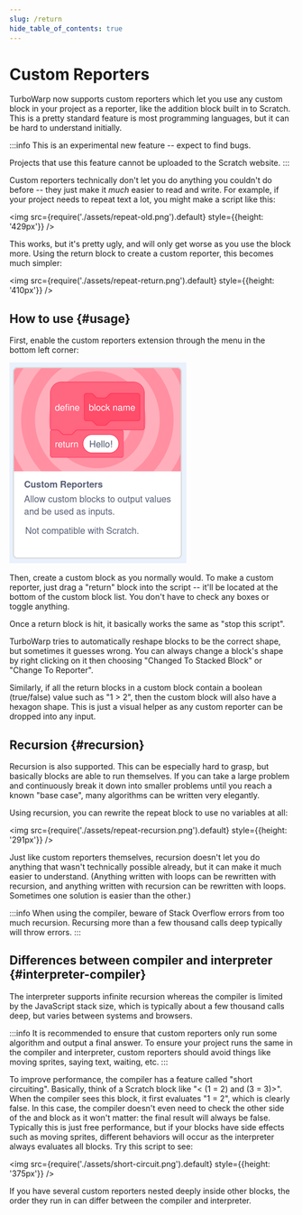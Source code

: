 ```yaml
---
slug: /return
hide_table_of_contents: true
---
```


# Custom Reporters

TurboWarp now supports custom reporters which let you use any custom block in your project as a reporter, like the addition block built in to Scratch. This is a pretty standard feature is most programming languages, but it can be hard to understand initially.

:::info
This is an experimental new feature -- expect to find bugs.

Projects that use this feature cannot be uploaded to the Scratch website.
:::

Custom reporters technically don't let you do anything you couldn't do before -- they just make it *much* easier to read and write. For example, if your project needs to repeat text a lot, you might make a script like this:

<!-- sorry for the bitmaps, scratchblocks was broken when I made these https://github.com/scratchblocks/scratchblocks/issues/486 -->

<img src={require('./assets/repeat-old.png').default} style={{height: '429px'}} />

This works, but it's pretty ugly, and will only get worse as you use the block more. Using the return block to create a custom reporter, this becomes much simpler:

<img src={require('./assets/repeat-return.png').default} style={{height: '410px'}} />

## How to use {#usage}

First, enable the custom reporters extension through the menu in the bottom left corner:

![](./assets/return-library.png)

Then, create a custom block as you normally would. To make a custom reporter, just drag a "return" block into the script -- it'll be located at the bottom of the custom block list. You don't have to check any boxes or toggle anything.

Once a return block is hit, it basically works the same as "stop this script".

TurboWarp tries to automatically reshape blocks to be the correct shape, but sometimes it guesses wrong. You can always change a block's shape by right clicking on it then choosing "Changed To Stacked Block" or "Change To Reporter".

Similarly, if all the return blocks in a custom block contain a boolean (true/false) value such as "1 > 2", then the custom block will also have a hexagon shape. This is just a visual helper as any custom reporter can be dropped into any input.

## Recursion {#recursion}

Recursion is also supported. This can be especially hard to grasp, but basically blocks are able to run themselves. If you can take a large problem and continuously break it down into smaller problems until you reach a known "base case", many algorithms can be written very elegantly.

Using recursion, you can rewrite the repeat block to use no variables at all:

<img src={require('./assets/repeat-recursion.png').default} style={{height: '291px'}} />

Just like custom reporters themselves, recursion doesn't let you do anything that wasn't technically possible already, but it can make it much easier to understand. (Anything written with loops can be rewritten with recursion, and anything written with recursion can be rewritten with loops. Sometimes one solution is easier than the other.)

:::info
When using the compiler, beware of Stack Overflow errors from too much recursion. Recursing more than a few thousand calls deep typically will throw errors.
:::

## Differences between compiler and interpreter {#interpreter-compiler}

The interpreter supports infinite recursion whereas the compiler is limited by the JavaScript stack size, which is typically about a few thousand calls deep, but varies between systems and browsers.

:::info
It is recommended to ensure that custom reporters only run some algorithm and output a final answer. To ensure your project runs the same in the compiler and interpreter, custom reporters should avoid things like moving sprites, saying text, waiting, etc.
:::

To improve performance, the compiler has a feature called "short circuiting". Basically, think of a Scratch block like "&lt; (1 = 2) and (3 = 3)&gt;". When the compiler sees this block, it first evaluates "1 = 2", which is clearly false. In this case, the compiler doesn't even need to check the other side of the and block as it won't matter: the final result will always be false. Typically this is just free performance, but if your blocks have side effects such as moving sprites, different behaviors will occur as the interpreter always evaluates all blocks. Try this script to see:

<img src={require('./assets/short-circuit.png').default} style={{height: '375px'}} />

If you have several custom reporters nested deeply inside other blocks, the order they run in can differ between the compiler and interpreter.